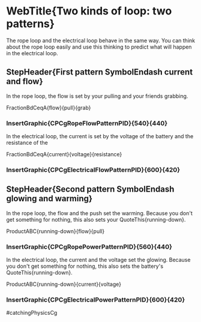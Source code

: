 # WebTitle{Two kinds of loop: two patterns}

The rope loop and the electrical loop behave in the same way. You can think about the rope loop easily and use this thinking to predict what will happen in the electrical loop.

## StepHeader{First pattern  SymbolEndash  current and flow}

In the rope loop, the flow is set by your pulling and your friends grabbing.

FractionBdCeqA{flow}{pull}{grab}

### InsertGraphic{CPCgRopeFlowPatternPID}{540}{440}

In the electrical loop, the current is set by the voltage of the battery and the resistance of the 

FractionBdCeqA{current}{voltage}{resistance}

### InsertGraphic{CPCgElectricalFlowPatternPID}{600}{420}

## StepHeader{Second pattern  SymbolEndash  glowing and warming}

In the rope loop, the flow and the push  set the warming. Because you don't get something for nothing, this also sets your QuoteThis{running-down}.

ProductABC{running-down}{flow}{pull}

### InsertGraphic{CPCgRopePowerPatternPID}{560}{440}

In the electrical loop, the current and the voltage set the glowing. Because you don't get something for nothing, this also sets the battery's QuoteThis{running-down}.

ProductABC{running-down}{current}{voltage}

### InsertGraphic{CPCgElectricalPowerPatternPID}{600}{420}





#catchingPhysicsCg